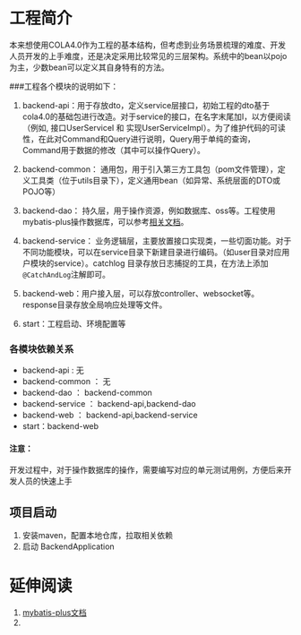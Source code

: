 # 工程简介
本来想使用COLA4.0作为工程的基本结构，但考虑到业务场景梳理的难度、开发人员开发的上手难度，还是决定采用比较常见的三层架构。系统中的bean以pojo为主，少数bean可以定义其自身特有的方法。

###工程各个模块的说明如下：
1. backend-api：用于存放dto，定义service层接口，初始工程的dto基于cola4.0的基础包进行改造。对于service的接口，在名字末尾加I，以方便阅读（例如, 接口UserServiceI
和 实现UserServiceImpl）。为了维护代码的可读性，在此对Command和Query进行说明，Query用于单纯的查询，Command用于数据的修改（其中可以操作Query）。

2. backend-common： 通用包，用于引入第三方工具包（pom文件管理），定义工具类（位于utils目录下），定义通用bean（如异常、系统层面的DTO或POJO等）

3. backend-dao： 持久层，用于操作资源，例如数据库、oss等。工程使用mybatis-plus操作数据库，可以参考[相关文档](https://baomidou.com/pages/226c21/)。

4. backend-service： 业务逻辑层，主要放置接口实现类，一些切面功能。对于不同功能模块，可以在service目录下新建目录进行编码。（如user目录对应用户模块的service）。catchlog
目录存放日志捕捉的工具，在方法上添加`@CatchAndLog`注解即可。
4. backend-web：用户接入层，可以存放controller、websocket等。response目录存放全局响应处理等文件。
5. start：工程启动、环境配置等

### 各模块依赖关系 
* backend-api : 无 
* backend-common ： 无
* backend-dao ： backend-common 
* backend-service ： backend-api,backend-dao
* backend-web ： backend-api,backend-service
* start：backend-web 




#### 注意：
开发过程中，对于操作数据库的操作，需要编写对应的单元测试用例，方便后来开发人员的快速上手

## 项目启动
1. 安装maven，配置本地仓库，拉取相关依赖
2. 启动 BackendApplication

# 延伸阅读
1. [mybatis-plus文档]( https://baomidou.com/pages/226c21/)
2. 